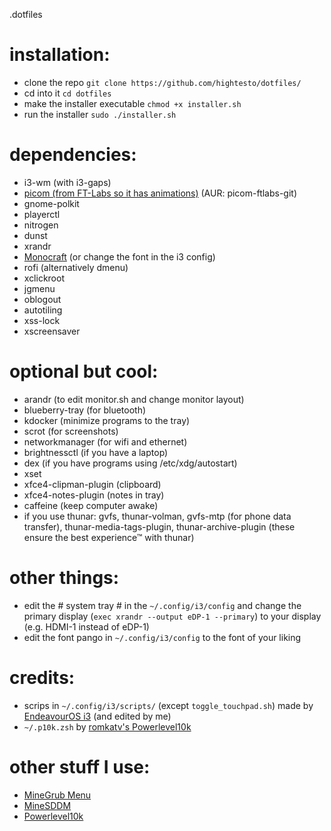 .dotfiles

installation:
=
- clone the repo
`git clone https://github.com/hightesto/dotfiles/`
- cd into it
`cd dotfiles`
- make the installer executable
`chmod +x installer.sh`
- run the installer
`sudo ./installer.sh`

dependencies:
=
- i3-wm (with i3-gaps)
- [picom (from FT-Labs so it has animations)](https://github.com/ft-labs/picom) (AUR: picom-ftlabs-git)
- gnome-polkit
- playerctl
- nitrogen
- dunst
- xrandr
- [Monocraft](https://github.com/IdreesInc/Monocraft) (or change the font in the i3 config)
- rofi (alternatively dmenu)
- xclickroot
- jgmenu
- oblogout
- autotiling
- xss-lock
- xscreensaver

optional but cool:
=
- arandr (to edit monitor.sh and change monitor layout)
- blueberry-tray (for bluetooth)
- kdocker (minimize programs to the tray)
- scrot (for screenshots)
- networkmanager (for wifi and ethernet)
- brightnessctl (if you have a laptop)
- dex (if you have programs using /etc/xdg/autostart)
- xset
- xfce4-clipman-plugin (clipboard)
- xfce4-notes-plugin (notes in tray)
- caffeine (keep computer awake)
- if you use thunar: gvfs, thunar-volman, gvfs-mtp (for phone data transfer), thunar-media-tags-plugin, thunar-archive-plugin (these ensure the best experience™ with thunar)

other things:
=
- edit the # system tray # in the `~/.config/i3/config` and change the primary display (`exec xrandr --output eDP-1 --primary`) to your display (e.g. HDMI-1 instead of eDP-1)
- edit the font pango in `~/.config/i3/config` to the font of your liking

credits:
=
- scrips in `~/.config/i3/scripts/` (except `toggle_touchpad.sh`) made by [EndeavourOS i3](https://github.com/endeavouros-team/endeavouros-i3wm-setup) (and edited by me)
- `~/.p10k.zsh` by [romkatv's Powerlevel10k](https://github.com/romkatv/powerlevel10k)

other stuff I use:
=
- [MineGrub Menu](https://github.com/Lxtharia/double-minegrub-menu)
- [MineSDDM](https://github.com/Davi-S/sddm-theme-minesddm)
- [Powerlevel10k](https://github.com/romkatv/powerlevel10k)
